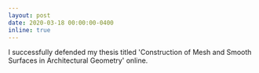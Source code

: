 ```yaml
---
layout: post
date: 2020-03-18 00:00:00-0400
inline: true
---
```


I successfully defended my thesis titled 'Construction of Mesh and Smooth Surfaces in Architectural Geometry' online.
